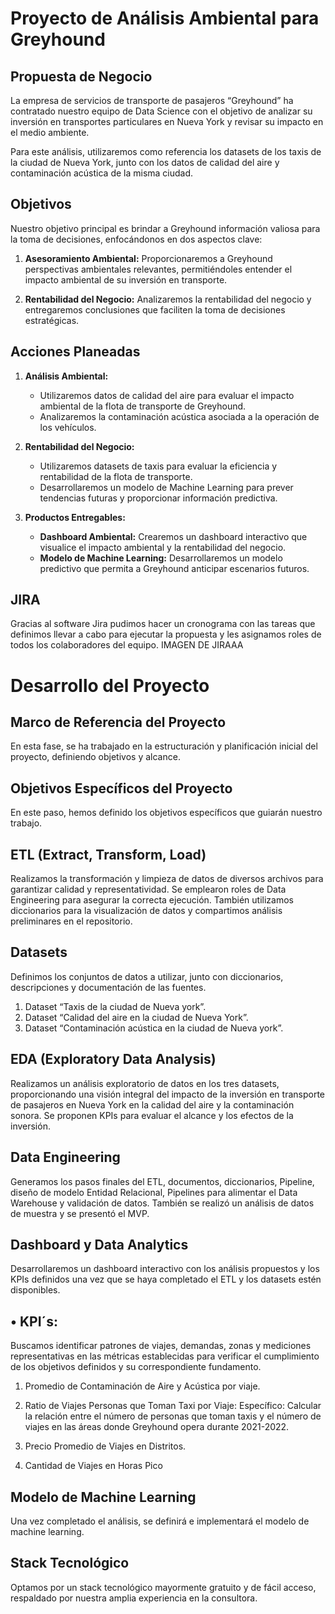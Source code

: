 # Proyecto de Análisis Ambiental para Greyhound

## Propuesta de Negocio

La empresa de servicios de transporte de pasajeros “Greyhound” ha contratado nuestro equipo de Data Science con el objetivo de analizar su inversión en transportes particulares en Nueva York y revisar su impacto en el medio ambiente.

Para este análisis, utilizaremos como referencia los datasets de los taxis de la ciudad de Nueva York, junto con los datos de calidad del aire y contaminación acústica de la misma ciudad.

## Objetivos

Nuestro objetivo principal es brindar a Greyhound información valiosa para la toma de decisiones, enfocándonos en dos aspectos clave:

1. **Asesoramiento Ambiental:** Proporcionaremos a Greyhound perspectivas ambientales relevantes, permitiéndoles entender el impacto ambiental de su inversión en transporte.

2. **Rentabilidad del Negocio:** Analizaremos la rentabilidad del negocio y entregaremos conclusiones que faciliten la toma de decisiones estratégicas.

## Acciones Planeadas

1. **Análisis Ambiental:**
   - Utilizaremos datos de calidad del aire para evaluar el impacto ambiental de la flota de transporte de Greyhound.
   - Analizaremos la contaminación acústica asociada a la operación de los vehículos.

2. **Rentabilidad del Negocio:**
   - Utilizaremos datasets de taxis para evaluar la eficiencia y rentabilidad de la flota de transporte.
   - Desarrollaremos un modelo de Machine Learning para prever tendencias futuras y proporcionar información predictiva.

3. **Productos Entregables:**
   - **Dashboard Ambiental:** Crearemos un dashboard interactivo que visualice el impacto ambiental y la rentabilidad del negocio.
   - **Modelo de Machine Learning:** Desarrollaremos un modelo predictivo que permita a Greyhound anticipar escenarios futuros.

## JIRA
Gracias al software Jira pudimos hacer un cronograma con las tareas que definimos llevar a cabo para ejecutar la propuesta y les asignamos roles de todos los colaboradores del equipo.
IMAGEN DE JIRAAA

# Desarrollo del Proyecto

## Marco de Referencia del Proyecto
En esta fase, se ha trabajado en la estructuración y planificación inicial del proyecto, definiendo objetivos y alcance.

## Objetivos Específicos del Proyecto
En este paso, hemos definido los objetivos específicos que guiarán nuestro trabajo.

## ETL (Extract, Transform, Load)
Realizamos la transformación y limpieza de datos de diversos archivos para garantizar calidad y representatividad. Se emplearon roles de Data Engineering para asegurar la correcta ejecución. También utilizamos diccionarios para la visualización de datos y compartimos análisis preliminares en el repositorio.

## Datasets
Definimos los conjuntos de datos a utilizar, junto con diccionarios, descripciones y documentación de las fuentes.
1) Dataset “Taxis de la ciudad de Nueva york”.
2) Dataset “Calidad del aire en la ciudad de Nueva York”.
3) Dataset “Contaminación acústica en la ciudad de Nueva york”.

## EDA (Exploratory Data Analysis)
Realizamos un análisis exploratorio de datos en los tres datasets, proporcionando una visión integral del impacto de la inversión en transporte de pasajeros en Nueva York en la calidad del aire y la contaminación sonora. Se proponen KPIs para evaluar el alcance y los efectos de la inversión.

## Data Engineering
Generamos los pasos finales del ETL, documentos, diccionarios, Pipeline, diseño de modelo Entidad Relacional, Pipelines para alimentar el Data Warehouse y validación de datos. También se realizó un análisis de datos de muestra y se presentó el MVP.

## Dashboard y Data Analytics
Desarrollaremos un dashboard interactivo con los análisis propuestos y los KPIs definidos una vez que se haya completado el ETL y los datasets estén disponibles.

## •	KPI´s:  
Buscamos identificar patrones de viajes, demandas, zonas y mediciones representativas en las métricas establecidas para verificar el cumplimiento de los objetivos definidos y su correspondiente fundamento.

1. Promedio de Contaminación de Aire y Acústica por viaje.

2. Ratio de Viajes Personas que Toman Taxi por Viaje: Específico: Calcular la relación entre el número de personas que toman taxis y el número de viajes en las áreas donde Greyhound opera durante 2021-2022.

3. Precio Promedio de Viajes en Distritos.

4. Cantidad de Viajes en Horas Pico

## Modelo de Machine Learning
Una vez completado el análisis, se definirá e implementará el modelo de machine learning.

## Stack Tecnológico
Optamos por un stack tecnológico mayormente gratuito y de fácil acceso, respaldado por nuestra amplia experiencia en la consultora.


